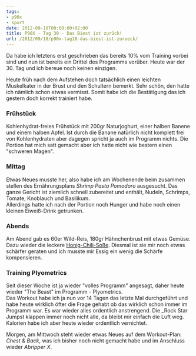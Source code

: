 ```yaml
---
tags:
- p90x
- sport
date: 2012-09-18T00:00:00+02:00
title: P90X - Tag 30 - Das Biest ist zurück!
url: /2012/09/18/p90x-tag18-das-biest-ist-zurueck/
---
```


Da habe ich letztens erst geschrieben das bereits 10% vom Training vorbei sind und nun ist bereits ein Drittel des Programms vorüber. Heute war der 30. Tag und ich bereue noch keinen einzigen.

Heute früh nach dem Aufstehen doch tatsächlich einen leichten Muskelkater in der Brust und den Schultern bemerkt. Sehr schön, den hatte ich nämlich schon etwas vermisst. Somit habe ich die Bestätigung das ich gestern doch korrekt trainiert habe.

### Frühstück
Kohlenhydrat-freies Frühstück mit 200gr Naturjoghurt, einer halben Banene und einem halben Apfel. Ist durch die Banane natürlich nicht komplett frei von Kohlenhydraten aber dagegen spricht ja auch im Programm nichts. Die Portion hat mich satt gemacht aber ich hatte nicht wie bestern einen "schweren Magen".

### Mittag
Etwas Neues musste her, also habe ich am Wochenende beim zusammen stellen des Ernährungsplans _Shrimp Pasta Pomodoro_ ausgesucht. Das ganze Gericht ist ziemlich schnell zubereitet und enthält, Nudeln, Schrimps, Tomate, Knoblauch und Basilikum.   
Allerdings hatte ich nach der Portion noch Hunger und habe noch einen kleinen Eiweiß-Drink getrunken.

### Abends
Am Abend gab es 60er Wild-Reis, 180gr Hähnchenbrust mit etwas Gemüse. Dazu wieder die leckere [Honig-Chili-Soße](http://rretsiem.tumblr.com/post/31527378865/rezept-honig-chili-sosse). Diesmal ist sie mir noch etwas schärfer geraten und ich musste mir Essig ein wenig die Schärfe kompensieren.

### Training Plyometrics
Seit dieser Woche ist ja wieder "volles Programm" angesagt, daher heute wieder "The Beast" im Programm - Plyometrics.   
Das Workout habe ich ja nun vor 14 Tagen das letzte Mal durchgeführt und habe heute wirklich öfter die Frage gehabt ob das wirklich schon immer im Programm war. Es war wieder alles ordentlich anstrengend. Die _Rock Star Jumpst klappen immer noch nicht alle, da bleibt mir einfach die Luft weg. Kalorien habe ich aber heute wieder ordentlich vernichtet.

Morgen, am Mittwoch steht wieder etwas Neues auf dem Workout-Plan: _Chest & Back_, was ich bisher noch nicht gemacht habe und im Anschluss wieder _Abripper X_.
